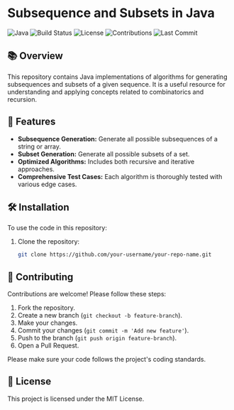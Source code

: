 # Subsequence and Subsets in Java

![Java](https://img.shields.io/badge/Java-ED8B00?style=for-the-badge&logo=java&logoColor=white)
![Build Status](https://img.shields.io/github/actions/workflow/status/your-username/your-repo-name/ci.yml?branch=main&style=for-the-badge)
![License](https://img.shields.io/github/license/your-username/your-repo-name?style=for-the-badge)
![Contributions](https://img.shields.io/badge/contributions-welcome-brightgreen?style=for-the-badge)
![Last Commit](https://img.shields.io/github/last-commit/your-username/your-repo-name?style=for-the-badge)

## 📚 Overview

This repository contains Java implementations of algorithms for generating subsequences and subsets of a given sequence. It is a useful resource for understanding and applying concepts related to combinatorics and recursion.

## 🚀 Features

- **Subsequence Generation:** Generate all possible subsequences of a string or array.
- **Subset Generation:** Generate all possible subsets of a set.
- **Optimized Algorithms:** Includes both recursive and iterative approaches.
- **Comprehensive Test Cases:** Each algorithm is thoroughly tested with various edge cases.

## 🛠️ Installation

To use the code in this repository:

1. Clone the repository:
   ```bash
   git clone https://github.com/your-username/your-repo-name.git

## 🤝 Contributing

Contributions are welcome! Please follow these steps:

1. Fork the repository.
2. Create a new branch (`git checkout -b feature-branch`).
3. Make your changes.
4. Commit your changes (`git commit -m 'Add new feature'`).
5. Push to the branch (`git push origin feature-branch`).
6. Open a Pull Request.

Please make sure your code follows the project's coding standards.

## 📝 **License**
This project is licensed under the MIT License.
